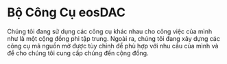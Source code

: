 **Bộ Công Cụ** eos**DAC**
===

Chúng tôi đang sử dụng các công cụ khác nhau cho công việc của mình như là một cộng đồng phi tập trung. Ngoài ra, chúng tôi đang xây dựng các công cụ mã nguồn mở được tùy chỉnh để phù hợp với nhu cầu của mình và để cho chúng tôi cung cấp chúng đến cộng đồng.